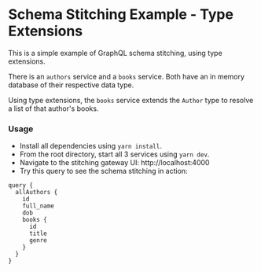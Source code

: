 # Schema Stitching Example - Type Extensions

This is a simple example of GraphQL schema stitching, using type extensions.

There is an `authors` service and a `books` service. Both have an in memory database of their respective data type.

Using type extensions, the `books` service extends the `Author` type to resolve a list of that author's books.

### Usage

- Install all dependencies using `yarn install`.
- From the root directory, start all 3 services using `yarn dev`.
- Navigate to the stitching gateway UI: http://localhost:4000
- Try this query to see the schema stitching in action:

```
query {
  allAuthors {
    id
    full_name
    dob
    books {
      id
      title
      genre
    }
  }
}
```

